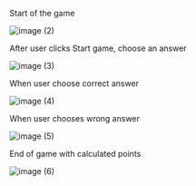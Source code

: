 Start of the game

![image (2)](https://user-images.githubusercontent.com/73559137/118743801-14f58b80-b821-11eb-9fce-18077653a9cb.png)

After user clicks Start game, choose an answer

![image (3)](https://user-images.githubusercontent.com/73559137/118743905-4d956500-b821-11eb-930e-4bb23274957c.png)

When user choose correct answer

![image (4)](https://user-images.githubusercontent.com/73559137/118743984-7ae21300-b821-11eb-9289-2458d065ce36.png)

When user chooses wrong answer

![image (5)](https://user-images.githubusercontent.com/73559137/118744088-aa911b00-b821-11eb-9899-c5082cd64380.png)

End of game with calculated points

![image (6)](https://user-images.githubusercontent.com/73559137/118744225-ed52f300-b821-11eb-8b73-d0208e36fbc6.png)
